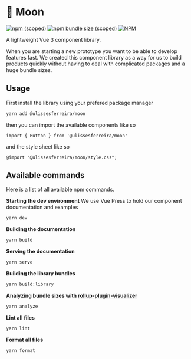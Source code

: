 # 🌙 Moon

[![npm (scoped)](https://img.shields.io/npm/v/@ulissesferreira/moon)](https://www.npmjs.com/package/@ulissesferreira/moon)
[![npm bundle size (scoped)](https://img.shields.io/bundlephobia/minzip/@ulissesferreira/moon)](https://bundlephobia.com/result?p=@ulissesferreira/moon@latest)
[![NPM](https://img.shields.io/npm/l/@ulissesferreira/moon)](https://github.com/ulissesferreira/moon/blob/main/LICENSE)

A lightweight Vue 3 component library.

When you are starting a new prototype you want to be able to develop features fast. We created this component library as a way for us to build products quickly without having to deal with complicated packages and a huge bundle sizes.

## Usage

First install the library using your prefered package manager

```bash
yarn add @ulissesferreira/moon
```

then you can import the available components like so

```vue
import { Button } from '@ulissesferreira/moon'
```

and the style sheet like so

```vue
@import "@ulissesferreira/moon/style.css";
```
## Available commands

Here is a list of all available npm commands.

**Starting the dev environment**
We use Vue Press to hold our component documentation and examples

```bash
yarn dev
```

**Building the documentation**

```bash
yarn build
```

**Serving the documentation**

```bash
yarn serve
```

**Building the library bundles**

```bash
yarn build:library
```

**Analyzing bundle sizes with [rollup-plugin-visualizer](https://github.com/btd/rollup-plugin-visualizer)**

```bash
yarn analyze
```

**Lint all files**

```bash
yarn lint
```

**Format all files**
```bash
yarn format
```
